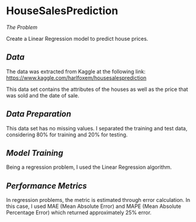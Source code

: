 # HouseSalesPrediction

_*The Problem*_

Create a Linear Regression model to predict house prices.

## _*Data*_

The data was extracted from Kaggle at the following link:
https://www.kaggle.com/harlfoxem/housesalesprediction

This data set contains the attributes of the houses as well as the price that was sold and the date of sale.

## _*Data Preparation*_

This data set has no missing values. 
I separated the training and test data, considering 80% for training and 20% for testing.

## _*Model Training*_

Being a regression problem, I used the Linear Regression algorithm.

## _*Performance Metrics*_

In regression problems, the metric is estimated through error calculation. In this case, I used MAE (Mean Absolute Error) and MAPE (Mean Absolute Percentage Error) which returned approximately 25% error.